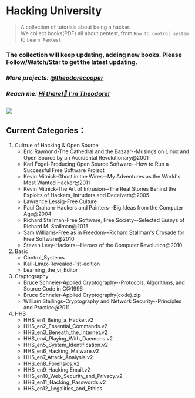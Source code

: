 # Hacking University
> A collection of tutorials about being a hacker.  
We collect books(PDF) all about pentest, from `How to control system` to `Learn Pentest`. 
### The collection will keep updating, adding new books. Please Follow/Watch/Star to get the latest updating.
### *More projects: [@theodorecooper](https://github.com/theodorecooper?tab=repositories)*  
### *Reach me: [Hi there!👋 I'm Theodore!](https://github.com/theodorecooper/theodorecooper)*
<img src = 'https://repository-images.githubusercontent.com/393849655/e7af86b9-9bbd-4800-a454-a360d0677d5c'></img>
---
## Current Categories：

1. Cultrue of Hacking & Open Source  
    - Eric Raymond-The Cathedral and the Bazaar--Musings on Linux and Open Source by an Accidental Revolutionary@2001
    - Karl Fogel-Producing Open Source Software--How to Run a Successful Free Software Project
    - Kevin Mitnick-Ghost in the Wires--My Adventures as the World's Most Wanted Hacker@2011
    - Kevin Mitnick-The Art of Intrusion--The Real Stories Behind the Exploits of Hackers, Intruders and Deceivers@2005
    - Lawrence Lessig-Free Culture
    - Paul Graham-Hackers and Painters--Big Ideas from the Computer Age@2004
    - Richard Stallman-Free Software, Free Society--Selected Essays of Richard M. Stallman@2015
    - Sam Williams-Free as in Freedom--Richard Stallman's Crusade for Free Software@2010
    - Steven Levy-Hackers--Heroes of the Computer Revolution@2010
2. Basic
    - Control_Systems
    - Kali-Linux-Revealed-1st-edition
    - Learning_the_vi_Editor
3. Cryptography
    - Bruce Schneier-Applied Cryptography--Protocols, Algorithms, and Source Code in C@1996
    - Bruce Schneier-Applied Cryptography(code).zip
    - William Stallings-Cryptography and Network Security--Principles and Practice@2011
4. HHS
    - HHS_en1_Being_a_Hacker.v2
    - HHS_en2_Essential_Commands.v2
    - HHS_en3_Beneath_the_Internet.v2
    - HHS_en4_Playing_With_Daemons.v2
    - HHS_en5_System_Identification.v2
    - HHS_en6_Hacking_Malware.v2
    - HHS_en7_Attack_Analysis.v2
    - HHS_en8_Forensics.v2
    - HHS_en9_Hacking.Email.v2
    - HHS_en10_Web_Security_and_Privacy.v2
    - HHS_en11_Hacking_Passwords.v2
    - HHS_en12_Legalities_and_Ethics
